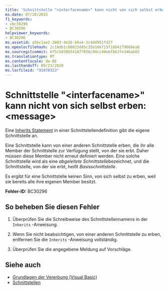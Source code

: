 ```yaml
---
title: 'Schnittstelle "<interfacename>" kann nicht von sich selbst erben: <message>'
ms.date: 07/20/2015
f1_keywords:
- vbc30296
- BC30296
helpviewer_keywords:
- BC30296
ms.assetid: a5bc1ae2-2083-4e26-b8a4-3c4dd951fd27
ms.openlocfilehash: 2c18db1c80023d85c35b166715f1884179066ea0
ms.sourcegitcommit: bf5c5850654187705bc94cc40ebfb62fe346ab02
ms.translationtype: MT
ms.contentlocale: de-DE
ms.lasthandoff: 09/23/2020
ms.locfileid: "91070323"
---
```

# <a name="interface-interfacename-cannot-inherit-from-itself-message"></a>Schnittstelle "\<interfacename>" kann nicht von sich selbst erben: \<message>

Eine [Inherits Statement](../language-reference/statements/inherits-statement.md) in einer Schnittstellendefinition gibt die eigene Schnittstelle an.  
  
 Eine Schnittstelle kann von einer anderen Schnittstelle erben, die ihr alle Member der Schnittstelle zur Verfügung stellt, von der sie erbt. Daher müssen diese Member nicht erneut definiert werden. Eine solche Schnittstelle wird als eine *abgeleitete Schnittstelle*bezeichnet, und die Schnittstelle, von der sie erbt, heißt *Basisschnittstelle*.  
  
 Es ergibt für eine Schnittstelle keinen Sinn, von sich selbst zu erben, weil sie bereits alle ihre eigenen Member besitzt.  
  
 **Fehler-ID:** BC30296  
  
## <a name="to-correct-this-error"></a>So beheben Sie diesen Fehler  
  
1. Überprüfen Sie die Schreibweise des Schnittstellennamens in der `Inherits` -Anweisung.  
  
2. Wenn Sie nicht beabsichtigen, von einer anderen Schnittstelle zu erben, entfernen Sie die `Inherits` -Anweisung vollständig.  
  
3. Überprüfen Sie die angegebene Meldung auf Vorschläge.  
  
## <a name="see-also"></a>Siehe auch

- [Grundlagen der Vererbung (Visual Basic)](../programming-guide/language-features/objects-and-classes/inheritance-basics.md)
- [Schnittstellen](../programming-guide/language-features/interfaces/index.md)
